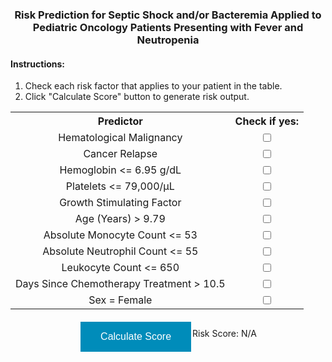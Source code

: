 <!-- CSS Stuff -->
<style type="text/css">
 * {text-align:center;}
 h2 {color:black;} 
 h4 {text-align: left;}
 ol, li {text-align: left;}
 table {text-align: left;}
 div {text-align: left;
      display: inline-block;
 }
 .button {
  border: none;
  color: white;
  padding: 15px 32px;
  text-decoration: none;
  display: inline-block;
  font-size: 16px;
  margin: 4px 2px;
  cursor: pointer;
  background-color: #008CBA;
}
</style>


<!-- HTML Stuff -->
### Risk Prediction for Septic Shock and/or Bacteremia Applied to Pediatric Oncology Patients Presenting with Fever and Neutropenia

#### Instructions:
<ol>
 <li>Check each risk factor that applies to your patient in the table.</li>
 <li>Click "Calculate Score" button to generate risk output.</li>
</ol> 
  
<table>
  <tr>
    <th>Predictor</th>
    <th>Check if yes:</th>
  </tr>
 <tr>
    <td>Hematological Malignancy</td>
    <td><input type="checkbox" id="hemat" name="hemat" value="1.496"> </td>
  </tr>
 <tr>
    <td>Cancer Relapse</td>
    <td><input type="checkbox" id="relapse" name="relapse" value="1.162"> </td>
  </tr>
 <tr>
    <td>Hemoglobin <= 6.95 g/dL</td>
    <td><input type="checkbox" id="hemo" name="hemo" value="1.048"> </td>
  </tr>
 <tr>
    <td>Platelets <= 79,000/μL</td>
    <td><input type="checkbox" id="platelets" name="platelets" value="0.89"> </td>
  </tr>
 <tr>
    <td>Growth Stimulating Factor</td>
    <td><input type="checkbox" id="gsf" name="gsf" value="0.748"> </td>
  </tr>
  <tr>
    <td>Age (Years) > 9.79</td>
    <td><input type="checkbox" id="age" name="age" value="0.596"> </td>
  </tr>
 <tr>
    <td>Absolute Monocyte Count <= 53</td>
    <td><input type="checkbox" id="amc" name="amc" value="0.514"> </td>
  </tr>
 <tr>
    <td>Absolute Neutrophil Count <= 55</td>
    <td><input type="checkbox" id="anc" name="anc" value="0.178"> </td>
  </tr>
 <tr>
    <td>Leukocyte Count <= 650</td>
    <td><input type="checkbox" id="leuk" name="leuk" value="0.417"> </td>
  </tr>
 <tr>
    <td>Days Since Chemotherapy Treatment > 10.5</td>
    <td><input type="checkbox" id="days" name="days" value="0.031"> </td>
  </tr>
 <tr>
    <td>Sex = Female</td>
    <td><input type="checkbox" id="sex" name="sex" value="0.477"> </td>
  </tr>
</table>

<div>  
 <button style="float:left;" class="button" id="calcbutton"> Calculate Score </button>
 <p style="float:right;" id="riskscore">Risk Score: N/A </p>
</div>

<!-- JavaScript Stuff -->
<script>
 
 function changeScore(){
  var hemat = parseFloat(document.getElementById("hemat").value) * document.getElementById("hemat").checked;
  var relapse = parseFloat(document.getElementById("relapse").value) * document.getElementById("relapse").checked;
  var hemo = parseFloat(document.getElementById("hemo").value) * document.getElementById("hemo").checked;
  var platelets = parseFloat(document.getElementById("platelets").value) * document.getElementById("platelets").checked;
  var gsf = parseFloat(document.getElementById("gsf").value) * document.getElementById("gsf").checked;
  var age = parseFloat(document.getElementById("age").value) * document.getElementById("age").checked;
  var amc = parseFloat(document.getElementById("amc").value) * document.getElementById("amc").checked;
  var anc = parseFloat(document.getElementById("anc").value) * document.getElementById("anc").checked;
  var leuk = parseFloat(document.getElementById("leuk").value) * document.getElementById("leuk").checked;
  var days = parseFloat(document.getElementById("days").value) * document.getElementById("days").checked;
  var sex = parseFloat(document.getElementById("sex").value) * document.getElementById("sex").checked;
  let constant = -3.228;
  
  let risk = (1/(1 + Math.exp(-(hemat+relapse+hemo+platelets+gsf+age+amc+anc+leuk+days+sex+constant)))).toFixed(4);
  var level;
  if(risk >= 0.3820){
      let level = "    (High Risk)";
  }else {
      let level = "    (Low Risk)";
  }
  document.getElementById("riskscore").innerHTML = "Risk Score: " + risk + level;
 }
 
 document.getElementById("calcbutton").addEventListener("click", changeScore);
 
</script>
<!--
You can use the [editor on GitHub](https://github.com/jjschnur/FNmodel/edit/gh-pages/index.md) to maintain and preview the content for your website in Markdown files.

Whenever you commit to this repository, GitHub Pages will run [Jekyll](https://jekyllrb.com/) to rebuild the pages in your site, from the content in your Markdown files.


### Markdown

Markdown is a lightweight and easy-to-use syntax for styling your writing. It includes conventions for

```markdown
Syntax highlighted code block

# Header 1
## Header 2
### Header 3

- Bulleted
- List

1. Numbered
2. List

**Bold** and _Italic_ and `Code` text

[Link](url) and ![Image](src)
```

For more details see [Basic writing and formatting syntax](https://docs.github.com/en/github/writing-on-github/getting-started-with-writing-and-formatting-on-github/basic-writing-and-formatting-syntax).

### Jekyll Themes

Your Pages site will use the layout and styles from the Jekyll theme you have selected in your [repository settings](https://github.com/jjschnur/FNmodel/settings/pages). The name of this theme is saved in the Jekyll `_config.yml` configuration file.

### Support or Contact

Having trouble with Pages? Check out our [documentation](https://docs.github.com/categories/github-pages-basics/) or [contact support](https://support.github.com/contact) and we’ll help you sort it out. 
-->

